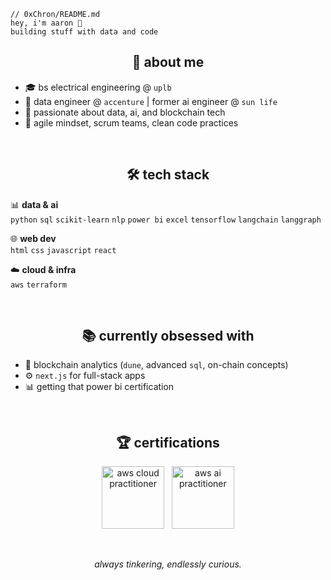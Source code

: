 ```
// 0xChron/README.md
hey, i'm aaron 👋
building stuff with data and code
```

<h2 align="center">🧠 about me</h2>

- 🎓 bs electrical engineering @ `uplb`  
- 💼 data engineer @ `accenture` | former ai engineer @ `sun life`  
- 🌱 passionate about data, ai, and blockchain tech 
- 🤝 agile mindset, scrum teams, clean code practices

<br>

<h2 align="center">🛠️ tech stack</h2>

📊 **data & ai**  
`python` `sql` `scikit-learn` `nlp` `power bi` `excel` `tensorflow` `langchain` `langgraph`

🌐 **web dev**  
`html` `css` `javascript` `react`

☁️ **cloud & infra**  
`aws` `terraform`

<br>

<h2 align="center">📚 currently obsessed with</h2>

- 🧠 blockchain analytics (`dune`, advanced `sql`, on-chain concepts)  
- ⚙️ `next.js` for full-stack apps  
- 📊 getting that power bi certification  

<br>

<h2 align="center">🏆 certifications</h2>
<p align="center">
  <img src="https://images.credly.com/images/00634f82-b07f-4bbd-a6bb-53de397fc3a6/image.png" alt="aws cloud practitioner" height="100"/>
  &nbsp;
  <img src="https://images.credly.com/size/340x340/images/4d4693bb-530e-4bca-9327-de07f3aa2348/image.png" alt="aws ai practitioner" height="100"/>
</p>

<br>

<p align="center"><i>always tinkering, endlessly curious.</i></p>


